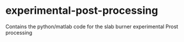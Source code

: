 # experimental-post-processing
Contains the python/matlab code for the slab burner experimental Prost processing 
